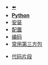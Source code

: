 - [⬅️](programming/)
- [**Python**](programming/python/)
- [安装](programming/python/install)
- [配置](programming/python/config)
- [编码](programming/python/encoding)
- [常用第三方包](programming/python/packages/pipenv)
<!-- - [基础概念](programming/python/concept) -->
- [代码片段](programming/python/code-snippet/)
<!-- - [数据结构](programming/python/data-structure/list) -->
